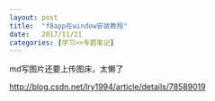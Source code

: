 ```yaml
---
layout: post
title:  "f8app在window安装教程"
date:   2017/11/21 
categories: [学习>>专题笔记]
---
```


md写图片还要上传图床，太懒了

http://blog.csdn.net/lry1994/article/details/78589019

